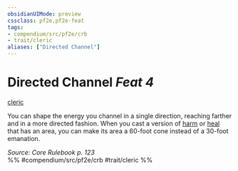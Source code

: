 ```yaml
---
obsidianUIMode: preview
cssclass: pf2e,pf2e-feat
tags:
- compendium/src/pf2e/crb
- trait/cleric
aliases: ["Directed Channel"]
---
```

# Directed Channel  *Feat 4*  
[cleric](../../rules/traits/cleric.md)  


You can shape the energy you channel in a single direction, reaching farther and in a more directed fashion. When you cast a version of [harm](../spells/harm.md) or [heal](../spells/heal.md) that has an area, you can make its area a 60-foot cone instead of a 30-foot emanation.

*Source: Core Rulebook p. 123*  
%% #compendium/src/pf2e/crb #trait/cleric %%